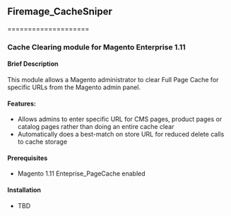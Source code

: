 ## Firemage_CacheSniper ##
====================

### Cache Clearing module for Magento Enterprise 1.11 ###

#### Brief Description ####
This module allows a Magento administrator to clear Full Page Cache for specific URLs from the Magento admin panel.

#### Features: ####
- Allows admins to enter specific URL for CMS pages, product pages or catalog pages rather than doing an entire cache clear
- Automatically does a best-match on store URL for reduced delete calls to cache storage


#### Prerequisites ####
- Magento 1.11 Enteprise_PageCache enabled

#### Installation ####
- TBD
